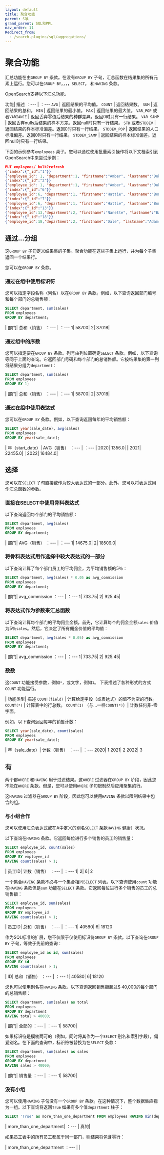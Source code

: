 ```yaml
---
layout: default
title: 聚合功能
parent: SQL
grand_parent: SQL和PPL
nav_order: 11
Redirect_from:
  - /search-plugins/sql/aggregations/
---
```


# 聚合功能

汇总功能在由`GROUP BY` 条款。在没有`GROUP BY` 子句，汇总函数在结果集的所有元素上运行。您可以在`GROUP BY`，，，，`SELECT`， 和`HAVING` 条款。

OpenSearch支持以下汇总功能。

功能| 描述
：--- | ：---
`AVG` | 返回结果的平均值。
`COUNT` | 返回结果数。
`SUM` | 返回结果的总和。
`MIN` | 返回结果的最小值。
`MAX` | 返回结果的最大值。
`VAR_POP` 或者`VARIANCE` | 返回丢弃零值后结果的种群差异。返回0时只有一行结果。
`VAR_SAMP` | 返回丢弃nulls后结果的样本方差。返回null时只有一行结果。
`STD` 或者`STDDEV` | 返回结果的样本标准偏差。返回0时只有一行结果。
`STDDEV_POP` | 返回结果的人口标准偏差。返回0时只有一行结果。
`STDDEV_SAMP` | 返回结果的样本标准偏差。返回null时只有一行结果。

下面的示例参考`employees` 桌子。您可以通过使用批量索引操作将以下文档索引到OpenSearch中来尝试示例：

```json
PUT employees/_bulk?refresh
{"index":{"_id":"1"}}
{"employee_id": 1, "department":1, "firstname":"Amber", "lastname":"Duke", "sales":1356, "sale_date":"2020-01-23"}
{"index":{"_id":"2"}}
{"employee_id": 1, "department":1, "firstname":"Amber", "lastname":"Duke", "sales":39224, "sale_date":"2021-01-06"}
{"index":{"_id":"6"}}
{"employee_id":6, "department":1, "firstname":"Hattie", "lastname":"Bond", "sales":5686, "sale_date":"2021-06-07"}
{"index":{"_id":"7"}}
{"employee_id":6, "department":1, "firstname":"Hattie", "lastname":"Bond", "sales":12432, "sale_date":"2022-05-18"}
{"index":{"_id":"13"}}
{"employee_id":13,"department":2, "firstname":"Nanette", "lastname":"Bates", "sales":32838, "sale_date":"2022-04-11"}
{"index":{"_id":"18"}}
{"employee_id":18,"department":2, "firstname":"Dale", "lastname":"Adams", "sales":4180, "sale_date":"2022-11-05"}
```

## 通过...分组

这`GROUP BY` 子句定义结果集的子集。聚合功能在这些子集上运行，并为每个子集返回一个结果行。

您可以在`GROUP BY` 条款。

### 通过在组中使用标识符

您可以指定字段名称（列名）以在`GROUP BY` 条款。例如，以下查询返回部门编号和每个部门的总销售额：
```sql
SELECT department, sum(sales) 
FROM employees 
GROUP BY department;
```

| 部门| 总和（销售）
：--- | ：---
1| 58700|
2| 37018|

### 通过组中的序数

您可以指定要在`GROUP BY` 条款。列号由列位置确定`SELECT` 条款。例如，以下查询等同于上面的查询。它返回部门号码和每个部门的总销售额。它按结果集的第一列将结果分组为`department`：

```sql
SELECT department, sum(sales) 
FROM employees 
GROUP BY 1;
```

| 部门| 总和（销售）
：--- | ：---
1| 58700|
2| 37018|

### 通过在组中使用表达式

您可以在`GROUP BY` 条款。例如，以下查询返回每年的平均销售额：

```sql
SELECT year(sale_date), avg(sales) 
FROM employees 
GROUP BY year(sale_date);
```

| 年（start_date）| AVG（销售）
：--- | ：---
| 2020| 1356.0|
| 2021| 22455.0|
| 2022| 16484.0|

## 选择

您可以在`SELECT` 子句直接或作为较大表达式的一部分。此外，您可以将表达式用作汇总函数的参数。

### 直接在SELECT中使用骨料表达式

以下查询返回每个部门的平均销售额：

```sql
SELECT department, avg(sales) 
FROM employees 
GROUP BY department;
```

| 部门| AVG（销售）
：--- | ：---
1| 14675.0|
2| 18509.0|

### 将骨料表达式用作选择中较大表达式的一部分

以下查询计算了每个部门员工的平均佣金，为平均销售额的5％：

```sql
SELECT department, avg(sales) * 0.05 as avg_commission 
FROM employees 
GROUP BY department;
```

| 部门| avg_commission
：--- | ：---
1| 733.75|
2| 925.45|

### 将表达式作为参数来汇总函数

以下查询计算每个部门的平均佣金金额。首先，它计算每个的佣金金额`sales` 价值为5％`sales`。然后，它决定了所有佣金价值的平均值：

```sql
SELECT department, avg(sales * 0.05) as avg_commission 
FROM employees 
GROUP BY department;
```

| 部门| avg_commission
：--- | ：---
1| 733.75|
2| 925.45|

### 数数

这`COUNT` 功能接受参数，例如`*`，或文字，例如`1`。
下表描述了各种形式的方式`COUNT` 功能运行。

| 功能类型| 描述
`COUNT(field)` | 计算给定字段（或表达式）的值不为空的行数。
`COUNT(*)` | 计算表中的行总数。
`COUNT(1)` （与...一样`COUNT(*)`）| 计数任何非-零字面。

例如，以下查询返回每年的销售计数：

```sql
SELECT year(sale_date), count(sales) 
FROM employees 
GROUP BY year(sale_date);
```

| 年（sale_date）| 计数（销售）
：--- | ：---
2020| 1
2021| 2
2022| 3

## 有

两个都`WHERE` 和`HAVING` 用于过滤结果。这`WHERE` 过滤器在`GROUP BY` 阶段，因此您不能在`WHERE` 条款。但是，您可以使用`WHERE` 子句限制然后应用聚集的行。

这`HAVING` 过滤器在`GROUP BY` 阶段，因此您可以使用`HAVING` 条款以限制结果中包含的组。

### 与小组合作

您可以使用汇总表达式或在A中定义的别名`SELECT` 条款`HAVING` 健康）状况。

以下查询在`HAVING` 条款。它返回每位进行多个销售的员工的销售量：

```sql
SELECT employee_id, count(sales)
FROM employees
GROUP BY employee_id
HAVING count(sales) > 1;
```

| 员工ID| 计数（销售）
：--- | ：---
1| 2|
6| 2

一个集合`HAVING` 条款不必与一个集合相同`SELECT` 列表。以下查询使用`count` 功能在`HAVING` 条款但是`sum` 功能在`SELECT` 条款。它返回每位进行多个销售的员工的总销售额：

```sql
SELECT employee_id, sum(sales)
FROM employees
GROUP BY employee_id
HAVING count(sales) > 1;
```

| 员工ID| 总和（销售）
：--- | ：---
1| 40580|
6| 18120

作为SQL标准的扩展，您不仅限于仅使用标识符`GROUP BY` 条款。以下查询在`GROUP BY` 子句，等效于先前的查询：

```sql
SELECT employee_id as id, sum(sales)
FROM employees
GROUP BY id
HAVING count(sales) > 1;
```

| ID| 总和（销售）
：--- | ：---
1| 40580|
6| 18120

您也可以使用别名在`HAVING` 条款。以下查询返回销售额超过$ 40,000的每个部门的总销售额：

```sql
SELECT department, sum(sales) as total
FROM employees
GROUP BY department
HAVING total > 40000;
```

| 部门| 全部的
：--- | ：---
1| 58700|

如果标识符是模棱两可的（例如，同时将其作为一个`SELECT` 别名和索引字段），偏爱别名。在下面的查询中，标识符被替换为在`SELECT` 条款：

```sql
SELECT department, sum(sales) as sales
FROM employees
GROUP BY department
HAVING sales > 40000;
```

| 部门| 销售量
：--- | ：---
1| 58700|

### 没有小组

您可以使用`HAVING` 子句没有一个`GROUP BY` 条款。在这种情况下，整个数据集应视为一组。以下查询将返回`True` 如果有多个值`department` 柱子：

```sql
SELECT 'True' as more_than_one_department FROM employees HAVING min(department) < max(department);
```

| more_than_one_department|
：--- |
真的|

如果员工表中的所有员工都属于同一部门，则结果将包含零行：

| more_than_one_department
：--- |
 |

